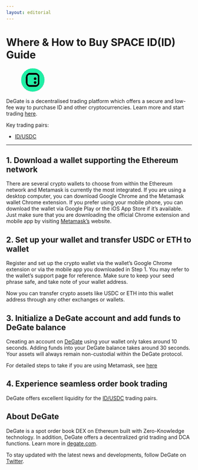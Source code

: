 ```yaml
---
layout: editorial
---
```


# Where & How to Buy SPACE ID(ID) Guide

<figure><img src="../.gitbook/assets/id_0x2dff88a56767223a5529ea5960da7a3f5f7664061711367544097.jpg" alt="ID" width="64" style="border-radius: 50%;"><figcaption></figcaption></figure>

DeGate is a decentralised trading platform which offers a secure and low-fee way to purchase ID and other cryptocurrencies. Learn more and start trading [here](https://app.degate.com/trade/USDC/0x2dff88a56767223a5529ea5960da7a3f5f766406?utm_source=howtobuy).&#x20;

Key trading pairs:

* [ID/USDC](https://app.degate.com/trade/USDC/0x2dff88a56767223a5529ea5960da7a3f5f766406?utm_source=howtobuy)

***

## 1. Download a wallet supporting the Ethereum network

There are several crypto wallets to choose from within the Ethereum network and Metamask is currently the most integrated. If you are using a desktop computer, you can download Google Chrome and the Metamask wallet Chrome extension. If you prefer using your mobile phone, you can download the wallet via Google Play or the iOS App Store if it’s available. Just make sure that you are downloading the official Chrome extension and mobile app by visiting [Metamask’s](https://metamask.io/) website.

## 2. Set up your wallet and transfer USDC or ETH to wallet

Register and set up the crypto wallet via the wallet’s Google Chrome extension or via the mobile app you downloaded in Step 1. You may refer to the wallet’s support page for reference. Make sure to keep your seed phrase safe, and take note of your wallet address.&#x20;

Now you can transfer crypto assets like USDC or ETH into this wallet address through any other exchanges or wallets.

## 3. Initialize a DeGate account and add funds to DeGate balance

Creating an account on [DeGate](https://app.degate.com/?utm_source=ID_howtobuy) using your wallet only takes around 10 seconds. Adding funds into your DeGate balance takes around 30 seconds. Your assets will always remain non-custodial within the DeGate protocol.

For detailed steps to take if you are using Metamask, see [here](https://docs.degate.com/v/product_en/main-features/wallet-connectivity/metamask)

## 4. Experience seamless order book trading

DeGate offers excellent liquidity for the [ID/USDC](https://app.degate.com/trade/USDC/0x2dff88a56767223a5529ea5960da7a3f5f766406?utm_source=howtobuy) trading pairs.&#x20;

## About DeGate

DeGate is a spot order book DEX on Ethereum built with Zero-Knowledge technology. In addition, DeGate offers a decentralized grid trading and DCA functions. Learn more in [degate.com](https://degate.com/?utm_source=ID_howtobuy).

To stay updated with the latest news and developments, follow DeGate on [Twitter](https://twitter.com/degatedex).
